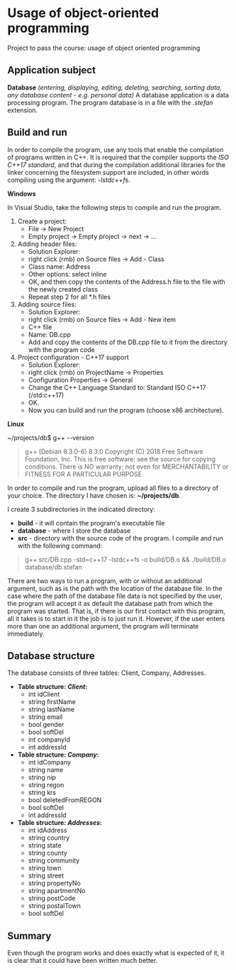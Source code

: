 # Usage of object-oriented programming
Project to pass the course: usage of object oriented programming

## Application subject
**Database**
*(entering, displaying, editing, deleting, searching, sorting data, any database content - e.g. personal data)*
A database application is a data processing program. The program database is in a file with the *.stefan* extension.

## Build and run
In order to compile the program, use any tools that enable the compilation of programs written in C++.
It is required that the compiler supports the *ISO C++17 standard*, and that during the compilation additional libraries for the linker concerning the filesystem support are included, in other words compiling using the argument: *-lstdc++fs*.

__Windows__

In Visual Studio, take the following steps to compile and run the program.
1. Create a project:
    * File -> New Project
    * Empty project -> Empty project -> next -> ...
2. Adding header files:
    * Solution Explorer:
    * right click (rmb) on Source files -> Add - Class
    * Class name: Address
    * Other options: select inline
    * OK, and then copy the contents of the Address.h file to the file with the newly created class
    * Repeat step 2 for all *.h files
3. Adding source files:
    * Solution Explorer:
    * right click (rmb) on Source files -> Add - New item
    * C++ file
    * Name: DB.cpp
    * Add and copy the contents of the DB.cpp file to it from the directory with the program code
4. Project configuration - C++17 support
    * Solution Explorer:
    * right click (rmb) on ProjectName -> Properties
    * Configuration Properties -> General
    * Change the C++ Language Standard to: Standard ISO C++17 (/std:c++17)
    * OK.
    * Now you can build and run the program (choose x86 architecture). 

__Linux__

~/projects/db$ g++ --version 

>g++ (Debian 8.3.0-6) 8.3.0 
>Copyright (C) 2018 Free Software Foundation, Inc. 
>This is free software; see the source for copying conditions. There is NO warranty; not even for MERCHANTABILITY or FITNESS FOR A PARTICULAR PURPOSE. 

In order to compile and run the program, upload all files to a directory of your choice.
The directory I have chosen is: __~/projects/db__.

I create 3 subdirectories in the indicated directory:
  * __build__ - it will contain the program's executable file
  * __database__ - where I store the database
  * __src__ - directory with the source code of the program.
I compile and run with the following command: 

>g++ src/DB.cpp -std=c++17 -lstdc++fs -o build/DB.o && ./build/DB.o database/db.stefan

There are two ways to run a program, with or without an additional argument, such as is the path with the location of the database file. 
In the case where the path of the database file data is not specified by the user, the program will accept it as default the database path from which the program was started. 
That is, if there is our first contact with this program, all it takes is to start in it the job is to just run it.
However, if the user enters more than one an additional argument, the program will terminate immediately.

## Database structure
The database consists of three tables: Client, Company, Addresses.
* __Table structure: *Client*:__
  * int idClient
  * string firstName
  * string lastName
  * string email
  * bool gender
  * bool softDel
  * int companyId
  * int addressId
* __Table structure: *Company*:__
  * int idCompany
  * string name
  * string nip
  * string regon
  * string krs
  * bool deletedFromREGON
  * bool softDel
  * int addressId
* __Table structure: *Addresses*:__
  * int idAddress
  * string country
  * string state
  * string county
  * string community
  * string town
  * string street
  * string propertyNo
  * string apartmentNo
  * string postCode
  * string postalTown
  * bool softDel

## Summary
Even though the program works and does exactly what is expected of it, it is clear that it could have been written much better.
